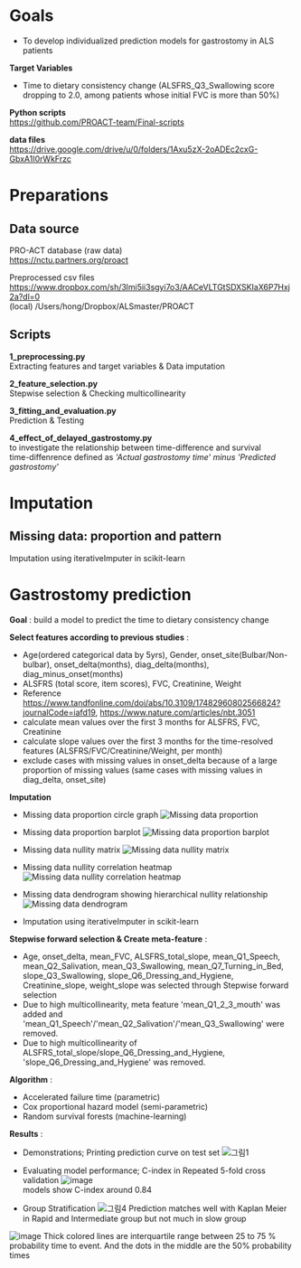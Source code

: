 # Goals
- To develop individualized prediction models for gastrostomy in ALS patients

**Target Variables**     
- Time to dietary consistency change (ALSFRS_Q3_Swallowing score dropping to 2.0, among patients whose initial FVC is more than 50%)

**Python scripts**  
https://github.com/PROACT-team/Final-scripts

**data files**      
https://drive.google.com/drive/u/0/folders/1Axu5zX-2oADEc2cxG-GbxA1I0rWkFrzc

# Preparations  

## Data source 

PRO-ACT database (raw data)   
https://nctu.partners.org/proact  

Preprocessed csv files   
https://www.dropbox.com/sh/3lmi5ii3sgyi7o3/AACeVLTGtSDXSKIaX6P7Hxj2a?dl=0  
(local) /Users/hong/Dropbox/ALSmaster/PROACT  

## Scripts   
**1_preprocessing.py**   
Extracting features and target variables & Data imputation

**2_feature_selection.py**    
Stepwise selection & Checking multicollinearity
     
**3_fitting_and_evaluation.py**      
Prediction & Testing

**4_effect_of_delayed_gastrostomy.py**   
to investigate the relationship between time-difference and survival       
time-diffenrence defined as _'Actual gastrostomy time' minus 'Predicted gastrostomy'_

# Imputation
## Missing data: proportion and pattern  
Imputation using iterativeImputer in scikit-learn

# Gastrostomy prediction

**Goal** : 
build a model to predict the time to dietary consistency change

**Select features according to previous studies** :    
- Age(ordered categorical data by 5yrs), Gender, onset_site(Bulbar/Non-bulbar), onset_delta(months), diag_delta(months), diag_minus_onset(months) 
- ALSFRS (total score, item scores), FVC, Creatinine, Weight
- Reference https://www.tandfonline.com/doi/abs/10.3109/17482960802566824?journalCode=iafd19, https://www.nature.com/articles/nbt.3051
- calculate mean values over the first 3 months for ALSFRS, FVC, Creatinine     
- calculate slope values over the first 3 months for the time-resolved features (ALSFRS/FVC/Creatinine/Weight, per month)            
- exclude cases with missing values in onset_delta because of a large proportion of missing values (same cases with missing values in diag_delta, onset_site)    

**Imputation**
- Missing data proportion circle graph
![Missing data proportion](https://user-images.githubusercontent.com/79128639/135709837-3121e213-d58c-4f83-a766-ac52259289cc.png)

- Missing data proportion barplot
![Missing data proportion barplot](https://user-images.githubusercontent.com/79128639/135713528-79625000-c97e-4445-ad92-4350de0dd35f.png)

- Missing data nullity matrix
![Missing data nullity matrix](https://user-images.githubusercontent.com/79128639/135713545-8b813052-d727-4eec-8f13-c73ee36f45b9.png)

- Missing data nullity correlation heatmap
![Missing data nullity correlation heatmap](https://user-images.githubusercontent.com/79128639/135713572-7183f3f3-dfc2-4595-9b38-0a832cbbabc6.png)

- Missing data dendrogram showing hierarchical nullity relationship
![Missing data dendrogram](https://user-images.githubusercontent.com/79128639/135713589-7d870530-6c0a-4760-b187-1b2eefe3acc9.png)

- Imputation using iterativeImputer in scikit-learn

**Stepwise forward selection & Create meta-feature** : 
- Age, onset_delta, mean_FVC, ALSFRS_total_slope, mean_Q1_Speech, mean_Q2_Salivation, mean_Q3_Swallowing, mean_Q7_Turning_in_Bed, slope_Q3_Swallowing, slope_Q6_Dressing_and_Hygiene, Creatinine_slope, weight_slope was selected through Stepwise forward selection
- Due to high multicollinearity, meta feature 'mean_Q1_2_3_mouth' was added and 'mean_Q1_Speech'/'mean_Q2_Salivation'/'mean_Q3_Swallowing' were removed. 
- Due to high multicollinearity of ALSFRS_total_slope/slope_Q6_Dressing_and_Hygiene, 'slope_Q6_Dressing_and_Hygiene' was removed.

**Algorithm** :          
- Accelerated failure time (parametric)
- Cox proportional hazard model (semi-parametric)
- Random survival forests (machine-learning)

**Results** :       
- Demonstrations; Printing prediction curve on test set
![그림1](https://user-images.githubusercontent.com/78291206/133879890-4ac2c178-b60e-4212-a863-67676fdf6973.png) 
     
     
- Evaluating model performance; C-index in Repeated 5-fold cross validation
![image](https://user-images.githubusercontent.com/78291206/133880313-392f1e65-8574-4328-9966-d4c11d8cb4de.png)    
models show C-index around 0.84


- Group Stratification
![그림4](https://user-images.githubusercontent.com/78291206/133880998-375964b4-c582-4871-9f39-cf74854e0516.png)
Prediction matches well with Kaplan Meier in Rapid and Intermediate group but not much in slow group

![image](https://user-images.githubusercontent.com/78291206/133881471-06ed8067-f25c-4790-9ebf-0460cedc1ed7.png)
Thick colored lines are interquartile range between 25 to 75 % probability time to event. And the dots in the middle are the 50% probability times
